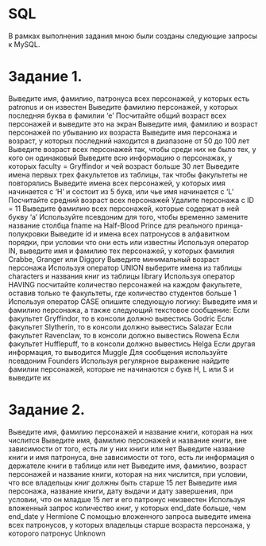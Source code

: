 # SQL
В рамках выполнения задания мною были созданы следующие запросы к MySQL.

# Задание 1. 
Выведите имя, фамилию, патронуса всех персонажей, у которых есть patronus и он известен
Выведите фамилию персонажей, у которых последняя буква в фамилии ‘e’ 
Посчитайте общий возраст всех персонажей и выведите это на экран
Выведите имя, фамилию и возраст персонажей по убыванию их возраста
Выведите имя персонажа и возраст, у которых последний находится в диапазоне от 50 до 100 лет
Выведите возраст всех персонажей так, чтобы среди них не было тех, у кого он одинаковый
Выведите всю информацию о персонажах, у которых faculty = Gryffindor и чей возраст больше 30 лет
Выведите имена первых трех факультетов из таблицы, так чтобы факультеты не повторялись
Выведите имена всех персонажей, у которых имя начинается с ‘H’ и состоит из 5 букв, или чье имя начинается с ‘L’ 
Посчитайте средний возраст всех персонажей
Удалите персонажа с ID = 11
Выведите фамилию всех персонажей, которые содержат в ней букву ‘a’
Используйте псевдоним для того, чтобы временно замените название столбца fname на Half-Blood Prince для реального принца-полукровки
Выведите id и имена всех патронусов в алфавитном порядки, при условии что они есть или известны
Используя оператор IN, выведите имя и фамилию тех персонажей, у которых фамилия Crabbe, Granger или Diggory
Выведите минимальный возраст персонажа
Используя оператор UNION выберите имена из таблицы characters и названия книг из таблицы library
Используя оператор HAVING посчитайте количество персонажей на каждом факультете, оставив только те факультеты, где количество студентов больше 1
Используя оператор CASE опишите следующую логику:
Выведите имя и фамилию персонажа, а также следующий текстовое сообщение:
Если факультет Gryffindor, то в консоли должно вывестись Godric
Если факультет Slytherin, то в консоли должно вывестись Salazar
Если факультет Ravenclaw, то в консоли должно вывестись Rowena
Если факультет Hufflepuff, то в консоли должно вывестись Helga
Если другая информация, то выводится Muggle
Для сообщения используйте псевдоним Founders
Используя регулярное выражение найдите фамилии персонажей, которые не начинаются с букв H, L или S и выведите их

# Задание 2.
Выведите имя, фамилию персонажей и название книги, которая на них числится
Выведите имя, фамилию персонажей и название книги, вне зависимости от того, есть ли у них книги или нет
Выведите название книги и имя патронуса, вне зависимости от того, есть ли информация о держателе книги в таблице или нет
Выведите имя, фамилию, возраст персонажей и название книги, которая на них числится, при условии, что все владельцы книг должны быть старше 15 лет
Выведите имя персонажа, название книги, дату выдачи и дату завершения, при условии, что он младше 15 лет и его патронус неизвестен
Используя вложенный запрос количество книг, у которых end_date больше, чем end_date у Hermione
С помощью вложенного запроса выведите имена всех патронусов, у которых владельцы старше возраста персонажа, у которого патронус Unknown

